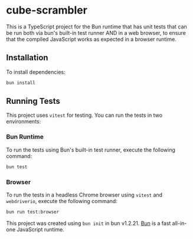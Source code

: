 # cube-scrambler

This is a TypeScript project for the Bun runtime that has unit tests that can be run both via bun's built-in test runner AND in a web browser, to ensure that the compiled JavaScript works as expected in a browser runtime.

## Installation

To install dependencies:

```bash
bun install
```

## Running Tests

This project uses `vitest` for testing. You can run the tests in two environments:

### Bun Runtime

To run the tests using Bun's built-in test runner, execute the following command:

```bash
bun test
```

### Browser

To run the tests in a headless Chrome browser using `vitest` and `webdriverio`, execute the following command:

```bash
bun run test:browser
```

This project was created using `bun init` in bun v1.2.21. [Bun](https://bun.com) is a fast all-in-one JavaScript runtime.
